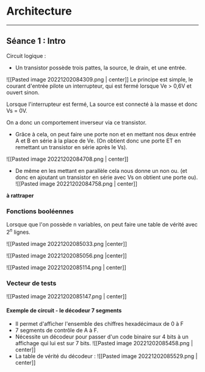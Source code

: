 # Architecture
---

## Séance 1 : Intro

Circuit logique :
- Un transistor possède trois pattes, la source, le drain, et une entrée.

![[Pasted image 20221202084309.png | center]]
Le principe est simple, le courant d'entrée pilote un interrupteur, qui est fermé lorsque Ve > 0,6V et ouvert sinon.

Lorsque l'interrupteur est fermé, La source est connecté à la masse et donc Vs = 0V.

On a donc un comportement inverseur via ce transistor.

- Grâce à cela, on peut faire une porte non et en mettant nos deux entrée A et B en série à la place de Ve. (On obtient donc une porte ET en remettant un transistor en série après le Vs).

![[Pasted image 20221202084708.png | center]]

- De même en les mettant en parallèle cela nous donne un non ou. (et donc en ajoutant un transistor en série avec Vs on obtient une porte ou).
![[Pasted image 20221202084758.png | center]]

**à rattraper**

### Fonctions booléennes

Lorsque que l'on possède n variables, on peut faire une table de vérité avec $2^n$ lignes.

![[Pasted image 20221202085033.png |center]]

![[Pasted image 20221202085056.png |center]]


![[Pasted image 20221202085114.png | center]]

### Vecteur de tests
![[Pasted image 20221202085147.png | center]]

#### Exemple de circuit - le décodeur 7 segments

- Il permet d'afficher l'ensemble des chiffres hexadécimaux de 0 à F
- 7 segments de contrôle de A à F.
- Nécessite un décodeur pour passer d'un code binaire sur 4 bits à un affichage qui lui est sur 7 bits.
![[Pasted image 20221202085458.png | center]]
- La table de vérité du décodeur :
![[Pasted image 20221202085529.png | center]]



